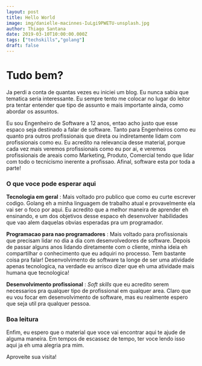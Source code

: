 ```yaml
---
layout: post
title: Hello World
image: img/danielle-macinnes-IuLgi9PWETU-unsplash.jpg
author: Thiago Santana
date: 2019-03-10T10:00:00.000Z
tags: ["techskills","golang"]
draft: false
---
```

# Tudo bem?


Ja perdi a conta de quantas vezes eu iniciei um blog. Eu nunca sabia que tematica seria interessante. Eu sempre tento me colocar no lugar do leitor pra tentar entender que tipo de assunto e mais importante ainda, como abordar os assuntos.


Eu sou Engenheiro de Software a 12 anos, entao acho justo que esse espaco seja destinado a falar de software. Tanto para Engenheiros como eu quanto pra outros profissionais que direta ou indiretamente lidam com profissionais como eu.
Eu acredito na relevancia desse material, porque cada vez mais veremos profissionais como eu por ai, e veremos profissionais de areais como Marketing, Produto, Comercial tendo que lidar com todo o tecnicismo inerente a profissao. Afinal, software esta por toda a parte!

### O que voce pode esperar aqui


**Tecnologia em geral** : Mais voltado pro publico que como eu curte escrever codigo. Golang eh a minha linguagem de trabalho atual e provavelmente ela vai ser o foco por aqui. Eu acredito que a melhor maneira de aprender eh ensinando, e um dos objetivos desse espaco eh desenvolver habilidades que vao alem daquelas obvias esperadas pra um programador.

**Programacao para nao programadores** : Mais voltado para profissionais que precisam lidar no dia a dia com desenvolvedores de software. Depois de passar alguns anos lidando diretamente com o cliente, minha ideia eh compartilhar o conhecimento que eu adquiri no processo. Tem bastante coisa pra falar! Desenvolvimento de software ta longe de ser uma atividade apenas tecnologica, na verdade eu arrisco dizer que eh uma atividade mais humana que tecnologica!

**Desenvolvimento profissional** : *Soft skills* que eu acredito serem necessarios pra qualquer tipo de profissional em qualquer area. Claro que eu vou focar em desenvolvimento de software, mas eu realmente espero que seja util pra qualquer pessoa.

### Boa leitura

Enfim, eu espero que o material que voce vai encontrar aqui te ajude de alguma maneira. Em tempos de escassez de tempo, ter voce lendo isso aqui ja eh uma alegria pra mim. 

Aproveite sua visita!
